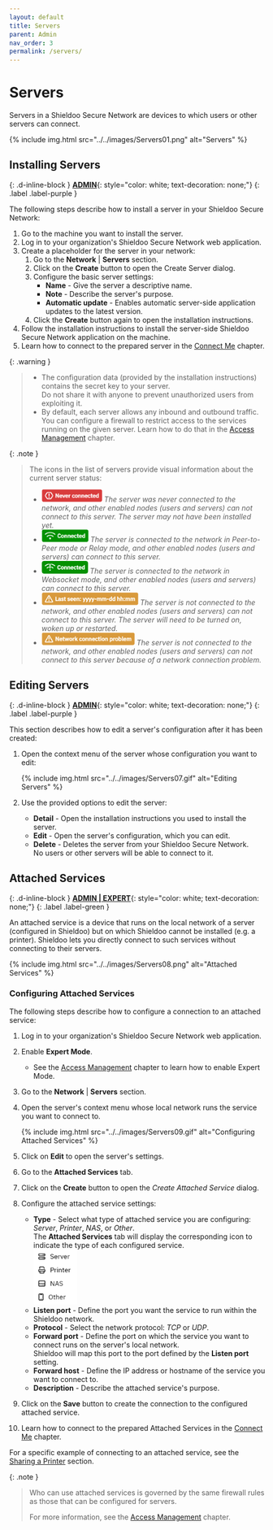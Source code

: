 ```yaml
---
layout: default
title: Servers
parent: Admin
nav_order: 3
permalink: /servers/
---
```


# Servers
Servers in a Shieldoo Secure Network are devices to which users or other servers can connect.

{% include img.html src="../../images/Servers01.png" alt="Servers" %}

## Installing Servers
{: .d-inline-block }
[__ADMIN__](/admin_getting_started/#administration-modes){: style="color: white; text-decoration: none;"}
{: .label .label-purple }

The following steps describe how to install a server in your Shieldoo Secure Network:
1. Go to the machine you want to install the server.
2. Log in to your organization's Shieldoo Secure Network web application.
3. Create a placeholder for the server in your network:
   1. Go to the __Network__ \| __Servers__ section.
   2. Click on the __Create__ button to open the Create Server dialog.
   3. Configure the basic server settings:  
       - __Name__ - Give the server a descriptive name.
       - __Note__ - Describe the server's purpose.
       - __Automatic update__ - Enables automatic server-side application updates to the latest version.
   4. Click the __Create__ button again to open the installation instructions.
4. Follow the installation instructions to install the server-side Shieldoo Secure Network application on the machine.
5. Learn how to connect to the prepared server in the [Connect Me](/connect_me/) chapter.

{: .warning }
> - The configuration data (provided by the installation instructions) contains the secret key to your server.  
Do not share it with anyone to prevent unauthorized users from exploiting it.
> - By default, each server allows any inbound and outbound traffic.  
You can configure a firewall to restrict access to the services running on the given server. Learn how to do that in the [Access Management](/access_management/) chapter.

{: .note }
> The icons in the list of servers provide visual information about the current server status:
>- ![](../../images/Servers02.png)
_The server was never connected to the network, and other enabled nodes (users and servers) can not connect to this server. The server may not have been installed yet._
>- ![](../../images/Servers03.png)
_The server is connected to the network in Peer-to-Peer mode or Relay mode, and other enabled nodes (users and servers) can connect to this server._
>- ![](../../images/Servers04.png)
_The server is connected to the network in Websocket mode, and other enabled nodes (users and servers) can connect to this server._
>- ![](../../images/Servers05.png)
_The server is not connected to the network, and other enabled nodes (users and servers) can not connect to this server. The server will need to be turned on, woken up or restarted._
>- ![](../../images/Servers06.png)
_The server is not connected to the network, and other enabled nodes (users and servers) can not connect to this server because of a network connection problem._

## Editing Servers
{: .d-inline-block }
[__ADMIN__](/admin_getting_started/#administration-modes){: style="color: white; text-decoration: none;"}
{: .label .label-purple }

This section describes how to edit a server's configuration after it has been created:
1. Open the context menu of the server whose configuration you want to edit:

   {% include img.html src="../../images/Servers07.gif" alt="Editing Servers" %}

2. Use the provided options to edit the server:  
   - __Detail__ - Open the installation instructions you used to install the server.
   - __Edit__ - Open the server's configuration, which you can edit.
   - __Delete__ - Deletes the server from your Shieldoo Secure Network.  
   No users or other servers will be able to connect to it.

## Attached Services
{: .d-inline-block }
[__ADMIN \| EXPERT__](/admin_getting_started/#administration-modes){: style="color: white; text-decoration: none;"}
{: .label .label-green }

An attached service is a device that runs on the local network of a server (configured in Shieldoo) but on which Shieldoo cannot be installed (e.g. a printer). Shieldoo lets you directly connect to such services without connecting to their servers.

{% include img.html src="../../images/Servers08.png" alt="Attached Services" %}

### Configuring Attached Services
The following steps describe how to configure a connection to an attached service:
1. Log in to your organization's Shieldoo Secure Network web application.
2. Enable __Expert Mode__.
   - See the [Access Management](/access_management/) chapter to learn how to enable Expert Mode.
3. Go to the __Network__ \| __Servers__ section.
4. Open the server's context menu whose local network runs the service you want to connect to.

   {% include img.html src="../../images/Servers09.gif" alt="Configuring Attached Services" %}

5. Click on __Edit__ to open the server's settings.
6. Go to the __Attached Services__ tab.
7. Click on the __Create__ button to open the _Create Attached Service_ dialog.
8. Configure the attached service settings:
   - __Type__ - Select what type of attached service you are configuring: _Server_, _Printer_, _NAS_, or _Other_.  
   The __Attached Services__ tab will display the corresponding icon to indicate the type of each configured service.  
   ![](../../images/Servers10.png)
   - __Listen port__ - Define the port you want the service to run within the Shieldoo network.
   - __Protocol__ - Select the network protocol: _TCP_ or _UDP_. <!---Co přesně je to za protokol?-->
   - __Forward port__ - Define the port on which the service you want to connect runs on the server's local network.   
   Shieldoo will map this port to the port defined by the __Listen port__ setting.
   - __Forward host__ - Define the IP address or hostname of the service you want to connect to.
   - __Description__ - Describe the attached service's purpose.
9. Click on the __Save__ button to create the connection to the configured attached service.
10. Learn how to connect to the prepared Attached Services in the [Connect Me](/connect_me/) chapter.

For a specific example of connecting to an attached service, see the [Sharing a Printer](/examples/#sharing-a-printer) section.

{: .note }
> Who can use attached services is governed by the same firewall rules as those that can be configured for servers.  
> 
> For more information, see the [Access Management](/access_management/) chapter.